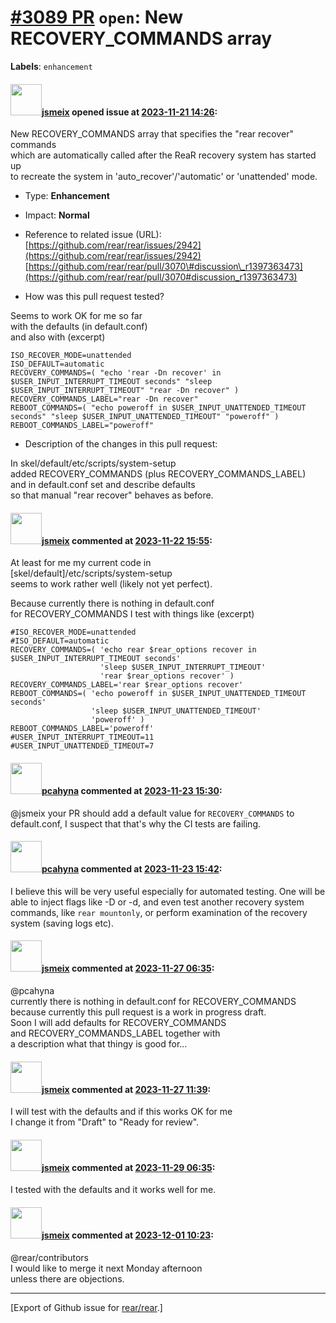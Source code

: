 [\#3089 PR](https://github.com/rear/rear/pull/3089) `open`: New RECOVERY\_COMMANDS array
========================================================================================

**Labels**: `enhancement`

#### <img src="https://avatars.githubusercontent.com/u/1788608?u=925fc54e2ce01551392622446ece427f51e2f0ce&v=4" width="50">[jsmeix](https://github.com/jsmeix) opened issue at [2023-11-21 14:26](https://github.com/rear/rear/pull/3089):

New RECOVERY\_COMMANDS array that specifies the "rear recover"
commands  
which are automatically called after the ReaR recovery system has
started up  
to recreate the system in 'auto\_recover'/'automatic' or 'unattended'
mode.

-   Type: **Enhancement**

-   Impact: **Normal**

-   Reference to related issue (URL):  
    [https://github.com/rear/rear/issues/2942](https://github.com/rear/rear/issues/2942)  
    [https://github.com/rear/rear/pull/3070\#discussion\_r1397363473](https://github.com/rear/rear/pull/3070#discussion_r1397363473)

-   How was this pull request tested?

Seems to work OK for me so far  
with the defaults (in default.conf)  
and also with (excerpt)

    ISO_RECOVER_MODE=unattended
    ISO_DEFAULT=automatic
    RECOVERY_COMMANDS=( "echo 'rear -Dn recover' in $USER_INPUT_INTERRUPT_TIMEOUT seconds" "sleep $USER_INPUT_INTERRUPT_TIMEOUT" "rear -Dn recover" )
    RECOVERY_COMMANDS_LABEL="rear -Dn recover"
    REBOOT_COMMANDS=( "echo poweroff in $USER_INPUT_UNATTENDED_TIMEOUT seconds" "sleep $USER_INPUT_UNATTENDED_TIMEOUT" "poweroff" )
    REBOOT_COMMANDS_LABEL="poweroff"

-   Description of the changes in this pull request:

In skel/default/etc/scripts/system-setup  
added RECOVERY\_COMMANDS (plus RECOVERY\_COMMANDS\_LABEL)  
and in default.conf set and describe defaults  
so that manual "rear recover" behaves as before.

#### <img src="https://avatars.githubusercontent.com/u/1788608?u=925fc54e2ce01551392622446ece427f51e2f0ce&v=4" width="50">[jsmeix](https://github.com/jsmeix) commented at [2023-11-22 15:55](https://github.com/rear/rear/pull/3089#issuecomment-1823035601):

At least for me my current code in  
\[skel/default\]/etc/scripts/system-setup  
seems to work rather well (likely not yet perfect).

Because currently there is nothing in default.conf  
for RECOVERY\_COMMANDS I test with things like (excerpt)

    #ISO_RECOVER_MODE=unattended
    #ISO_DEFAULT=automatic
    RECOVERY_COMMANDS=( 'echo rear $rear_options recover in $USER_INPUT_INTERRUPT_TIMEOUT seconds'
                        'sleep $USER_INPUT_INTERRUPT_TIMEOUT'
                        'rear $rear_options recover' )
    RECOVERY_COMMANDS_LABEL='rear $rear_options recover'
    REBOOT_COMMANDS=( 'echo poweroff in $USER_INPUT_UNATTENDED_TIMEOUT seconds'
                      'sleep $USER_INPUT_UNATTENDED_TIMEOUT'
                      'poweroff' )
    REBOOT_COMMANDS_LABEL='poweroff'
    #USER_INPUT_INTERRUPT_TIMEOUT=11
    #USER_INPUT_UNATTENDED_TIMEOUT=7

#### <img src="https://avatars.githubusercontent.com/u/26300485?u=9105d243bc9f7ade463a3e52e8dd13fa67837158&v=4" width="50">[pcahyna](https://github.com/pcahyna) commented at [2023-11-23 15:30](https://github.com/rear/rear/pull/3089#issuecomment-1824618613):

@jsmeix your PR should add a default value for `RECOVERY_COMMANDS` to
default.conf, I suspect that that's why the CI tests are failing.

#### <img src="https://avatars.githubusercontent.com/u/26300485?u=9105d243bc9f7ade463a3e52e8dd13fa67837158&v=4" width="50">[pcahyna](https://github.com/pcahyna) commented at [2023-11-23 15:42](https://github.com/rear/rear/pull/3089#issuecomment-1824635680):

I believe this will be very useful especially for automated testing. One
will be able to inject flags like -D or -d, and even test another
recovery system commands, like `rear mountonly`, or perform examination
of the recovery system (saving logs etc).

#### <img src="https://avatars.githubusercontent.com/u/1788608?u=925fc54e2ce01551392622446ece427f51e2f0ce&v=4" width="50">[jsmeix](https://github.com/jsmeix) commented at [2023-11-27 06:35](https://github.com/rear/rear/pull/3089#issuecomment-1827205162):

@pcahyna  
currently there is nothing in default.conf for RECOVERY\_COMMANDS  
because currently this pull request is a work in progress draft.  
Soon I will add defaults for RECOVERY\_COMMANDS  
and RECOVERY\_COMMANDS\_LABEL together with  
a description what that thingy is good for...

#### <img src="https://avatars.githubusercontent.com/u/1788608?u=925fc54e2ce01551392622446ece427f51e2f0ce&v=4" width="50">[jsmeix](https://github.com/jsmeix) commented at [2023-11-27 11:39](https://github.com/rear/rear/pull/3089#issuecomment-1827666718):

I will test with the defaults and if this works OK for me  
I change it from "Draft" to "Ready for review".

#### <img src="https://avatars.githubusercontent.com/u/1788608?u=925fc54e2ce01551392622446ece427f51e2f0ce&v=4" width="50">[jsmeix](https://github.com/jsmeix) commented at [2023-11-29 06:35](https://github.com/rear/rear/pull/3089#issuecomment-1831301454):

I tested with the defaults and it works well for me.

#### <img src="https://avatars.githubusercontent.com/u/1788608?u=925fc54e2ce01551392622446ece427f51e2f0ce&v=4" width="50">[jsmeix](https://github.com/jsmeix) commented at [2023-12-01 10:23](https://github.com/rear/rear/pull/3089#issuecomment-1835839323):

@rear/contributors  
I would like to merge it next Monday afternoon  
unless there are objections.

------------------------------------------------------------------------

\[Export of Github issue for
[rear/rear](https://github.com/rear/rear).\]
